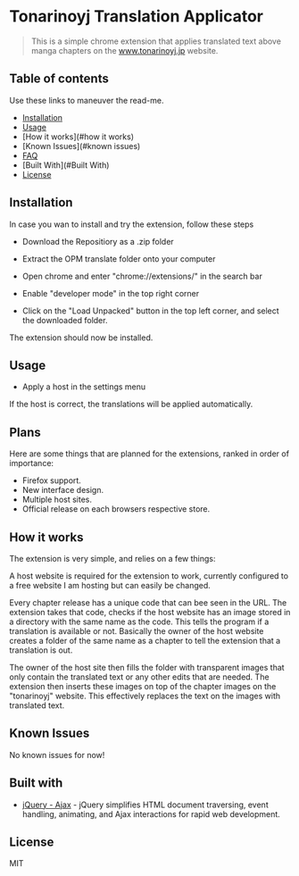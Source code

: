 

# Tonarinoyj Translation Applicator

> This is a simple chrome extension that applies translated text above manga chapters on the www.tonarinoyj.jp website.

## Table of contents
Use these links to maneuver the read-me.

- [Installation](#features)
- [Usage](#usage)
- [How it works](#how it works)
- [Known Issues](#known issues)
- [FAQ](#faq)
- [Built With](#Built With)
- [License](#license)


## Installation

In case you wan to install and try the extension, follow these steps

- Download the Repositiory as a .zip folder

- Extract the OPM translate folder onto your computer

- Open chrome and enter "chrome://extensions/" in the search bar

- Enable "developer mode" in the top right corner

- Click on the "Load Unpacked" button in the top left corner, and select the downloaded folder.

The extension should now be installed.

## Usage

- Apply a host in the settings menu

If the host is correct, the translations will be applied automatically.

## Plans

Here are some things that are planned for the extensions, ranked in order of importance:

- Firefox support.
- New interface design.
- Multiple host sites.
- Official release on each browsers respective store.

## How it works

The extension is very simple, and relies on a few things:

A host website is required for the extension to work, currently configured to a free website I am hosting but can easily be changed.

Every chapter release has a unique code that can bee seen in the URL. The extension takes that code, checks if the host website has an image stored in a directory with the same name as the code. This tells the program if a translation is available or not. Basically the owner of the host website creates a folder of the same name as a chapter to tell the extension that a translation is out.

The owner of the host site then fills the folder with transparent images that only contain the translated text or any other edits that are needed. The extension then inserts these images on top of the chapter images on the "tonarinoyj" website. This effectively replaces the text on the images with translated text.

## Known Issues

No known issues for now!


## Built with

- [jQuery - Ajax](http://www.w3schools.com/jquery/jquery_ref_ajax.asp) - jQuery simplifies HTML document traversing, event handling, animating, and Ajax interactions for rapid web development.

## License

MIT
